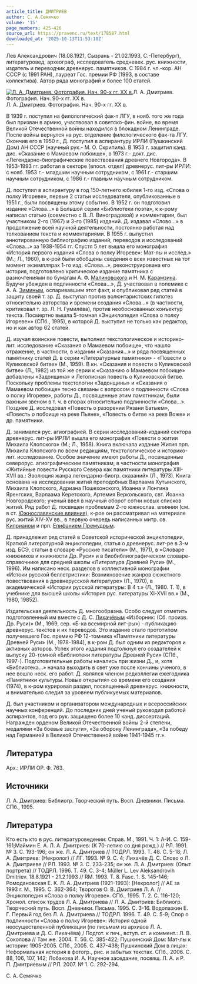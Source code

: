 ```yaml
---
article_title: ДМИТРИЕВ
author: С. А.Семячко
volume: '15'
page_numbers: 425-426
source_url: https://pravenc.ru/text/178587.html
downloaded_at: '2025-10-13T11:53:10Z'
---
```


Лев Александрович (18.08.1921, Сызрань - 21.02.1993, С.-Петербург), литературовед, археограф, исследователь средневек. рус. книжности, издатель и переводчик древнерус. памятников. С 1984 г. чл.-кор. АН СССР (с 1991 РАН), лауреат Гос. премии РФ (1993, в составе коллектива). Автор ряда монографий и более 100 статей.

[![Л. А. Дмитриев. Фотография. Нач. 90-х гг. ХХ в.](https://pravenc.ru/data/158/485/1234/i200.jpg "Кликните для увеличения картинки")](https://pravenc.ru/data/158/485/1234/i400.jpg)Л. А. Дмитриев. Фотография. Нач. 90-х гг. ХХ в.  
Л. А. Дмитриев. Фотография. Нач. 90-х гг. ХХ в.

В 1939 г. поступил на филологический фак-т ЛГУ, в нояб. того же года был призван в армию, участвовал в советско-фин. войне, во время Великой Отечественной войны находился в блокадном Ленинграде. После войны вернулся на рус. отделение филологического фак-та ЛГУ. Окончив его в 1950 г., Д. поступил в аспирантуру ИРЛИ (Пушкинский Дом) АН СССР (научный рук.- М. О. Скрипиль). В 1953 г. защитил канд. дис. «Сказание о Мамаевом побоище», в 1973 г.- докт. дис. «Легендарно-биографические повествования древнего Новгорода». В 1953-1993 гг. работал в секторе (впосл. отдел) древнерус. лит-ры ИРЛИ: с нояб. 1953 г.- младшим научным сотрудником, с 1961 г.- старшим научным сотрудником, с 1986 г.- главным научным сотрудником.

Д. поступил в аспирантуру в год 150-летнего юбилея 1-го изд. «Слова о полку Игореве», первые 2 статьи исследователя, опубликованные в 1951 г., были посвящены этому событию. В 1952 г. он подготовил издание «Слова...» в Большой серии «Библиотеки поэта», к к-рому написал статью (совместно с В. Л. Виноградовой) и комментарии, был участником 2-го (1967) и 3-го (1985) изданий. Д. издавал «Слово...» в продолжение всей научной деятельности, постоянно работая над толкованием текста и комментариями. В 1955 г. выпустил аннотированную библиографию изданий, переводов и исследований «Слова...» за 1938-1954 гг. Спустя 5 лет вышла его монография «История первого издания «Слова о полку Игореве»: Мат-лы и исслед.» (М.; Л., 1960), в к-рой были обобщены сведения о всех известных на тот момент экземплярах 1-го изд. «Слова...», реконструирована его история, подготовлено критическое издание памятника с разночтениями по бумагам А. Ф. [Малиновского](https://pravenc.ru/text/Малиновский.html) и Н. М. [Карамзина](https://pravenc.ru/text/Карамзин.html). Будучи убежден в подлинности «Слова...», Д. участвовал в полемике с А. А. [Зиминым](https://pravenc.ru/text/Зиминым.html), оспаривавшим этот факт, и опубликовал ряд статей в защиту своей т. зр. Д. выступал против волюнтаристских гипотез относительно авторства и времени создания «Слова...» (в частности, критиковал т. зр. Л. Н. Гумилёва), против необоснованных конъектур текста. Посмертно вышла 5-томная «Энциклопедия «Слова о полку Игореве»» (СПб., 1995), в которой Д. выступил не только как редактор, но и как автор 62 статей.

Д. изучал воинские повести, выполнил текстологическое и историко-лит. исследование «Сказания о Мамаевом побоище», что нашло отражение, в частности, в издании «Сказания...» и ряда посвященных памятнику статей Д. в серии «Литературные памятники» - «Повести о Куликовской битве» (М., 1959). В кн. «Сказания и повести о Куликовской битве» (Л., 1982) из той же серии к «Сказанию о Мамаевом побоище» добавлены «Задонщина» и Летописная повесть о Куликовской битве. Поскольку проблемы текстологии «Задонщины» и «Сказания о Мамаевом побоище» тесно связаны с вопросом о подлинности «Слова о полку Игореве», работы Д., посвященные этим памятникам, были важным звеном в т. ч. в спорах относительно подлинности «Слова...». Позднее Д. исследовал «Повесть о разорении Рязани Батыем», «Повесть о побоище на реке Пьяне», «Повесть о битве на реке Воже» и др. памятники.

Д. занимался рус. агиографией. В серии исследований-изданий сектора древнерус. лит-ры ИРЛИ вышла его монография «Повести о житии Михаила Клопского» (М.; Л., 1958). Книга включала издание Жития прп. Михаила Клопского по всем редакциям, текстологическое и историко-лит. исследование. Особое значение имеют работы Д., посвященные северорус. агиографическим памятникам, в частности монография «Житийные повести Русского Севера как памятники литературы XIII-XVII вв.: Эволюция жанра легендарно-биогр. сказаний» (Л., 1973). Книга основана на исследовании житий преподобных Варлаама Хутынского, Михаила Клопского, Адриана Пошехонского, Иоанна и Лонгина Яренгских, Варлаама Керетского, Артемия Веркольского, свт. Иоанна Новгородского; ученый ввел в научный оборот сотни новых списков житий. Ряд работ Д. посвящен проблемам 2-го южнослав. влияния (см. в ст. [Южнославянские влияния](<https://pravenc.ru/text/Южнославянские влияния.html>)), к-рое он рассматривал на материале рус. житий XIV-XV вв., в первую очередь написанных митр. св. [Киприаном](https://pravenc.ru/text/Киприаном.html) и прп. [Епифанием Премудрым](<https://pravenc.ru/text/Епифанием Премудрым.html>).

Д. принадлежит ряд статей в Советской исторической энциклопедии, Краткой литературной энциклопедии, статья о древнерус. лит-ре в 3-м изд. БСЭ, статьи в словаре «Русские писатели» (М., 1971), в «Словаре книжников и книжности Др. Руси» и в биобиблиографическом словаре-справочнике для средней школы «Литература Древней Руси» (М., 1996). Им написано неск. разделов в коллективной монографии «Истоки русской беллетристики: Возникновение жанров сюжетного повествования в древнерусской литературе» (Л., 1970), в академической «Истории русской литературы: В 4 т.» (Л., 1980. Т. 1), в учебнике для высшей школы «История рус. литературы XI-XVII вв.» (М., 1980, 19852).

Издательская деятельность Д. многообразна. Особо следует отметить подготовленный им вместе с Д. С. [Лихачёвым](https://pravenc.ru/text/Лихачёвым.html) «Изборник: (Сб. произв. Др. Руси)» (М., 1969, сер. «Б-ка всемирной лит-ры») - публикацию древнерус. текстов и их переводов. Это издание стало прототипом получившего Гос. премию РФ 12-томника «Памятники литературы Древней Руси» (М., 1978-1984), в к-ром Д. был одним из редакторов и активных авторов. Успех этого издания подтолкнул его создателей к выпуску 20-томной «Библиотеки литературы Древней Руси» (СПб., 1997-). Подготовительные работы начались при жизни Д., и, хотя «Библиотека...» начала выходить в свет уже после кончины ученого, в нее вошло неск. его работ. Д. являлся членом редколлегии ежегодника «Памятники культуры. Новые открытия» со времени его создания (1974), в к-ром курировал раздел, посвященный древнерус. книжности, и внимательно следил за уровнем публикуемых материалов.

Д. был участником и организатором международных и всероссийских научных конференций. До последних дней ученый руководил работой аспирантов, под его рук. защищено более 10 канд. диссертаций. Награжден орденом Великой Отечественной войны 2-й степени, медалями «За боевые заслуги», «За оборону Ленинграда», «За победу над Германией в Великой Отечественной войне 1941-1945 гг.».

## Литература

Арх.: ИРЛИ ОР. Ф. 763.

## Источники

Л. А. Дмитриев: Библиогр. Творческий путь. Восп. Дневники. Письма. СПб., 1995.

## Литература

Кто есть кто в рус. литературоведении: Справ. М., 1991. Ч. 1: А-И. С. 159-161;Маймин Е. А. Л. А. Дмитриев: (К 70-летию со дня рожд.) // РЛ. 1991. № 3. С. 193-196; он же. Л. А. Дмитриев // ТОДРЛ. 1993. Т. 48. С. 5-18; Л. А. Дмитриев: (Некролог) // ЛГ. 1993. № 9. С. 4; Лихачёв Д. С. Слово о Л. А. Дмитриеве // РЛ. 1993. № 3. С. 233-235; он же. Л. А. Дмитриев: (Опыт портрета) // ТОДРЛ. 1996. Т. 49. С. 3-4; Müller L. Lev Aleksandrovih Dmitriev. 18.8.1921 - 21.2.1993 // RM. 1993. T. 8. Fasc. 1. S. 145-146; Ромодановская Е. К. Л. А. Дмитриев (1921-1993): [Некролог] // АЕ за 1993 г. М., 1995. С. 362-364; Творогов О. В. Дмитриев Л. А. // Энциклопедия «Слова о полку Игореве». СПб., 1995. Т. 2. С. 116-120; Хронол. список трудов Л. А. Дмитриева // Л. А. Дмитриев: Библиогр. Творческий путь. Восп. Дневники. Письма. 1995. С. 3-16. Водолазкин Е. Г. Первый год без Л. А. Дмитриева // ТОДРЛ. 1996. Т. 49. С. 5-9; Спор о подлинности «Слова о полку Игореве»: История одной неосуществленной публикации (по письмам из архивов Л. А. Дмитриева и Д. С. Лихачёва) / Подгот. к печ., вступ. ст. и коммент.: Л. В. Соколова // Там же. 2004. Т. 56. С. 385-422; Пушкинский Дом: Мат-лы к истории: 1905-2005. СПб., 2005. С. 437-438; Пушкинский Дом в лицах: Неформальная история в фотогр., рис. и забытых текстах. СПб., 2006. С. 88, 106, 107, 142; Лобакова И. А. Научное заседание, посвящ. Л. А. и Р. П. Дмитриевым // РЛ. 2007. № 1. С. 292-294.

С. А.  Семячко
